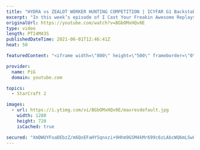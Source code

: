 ```yaml
---
title: "HYDRA vs ZEALOT WORKER HUNTING COMPETITION | ICYFAR G1 Backstab Butcher - StarCraft 2"
excerpt: "In this week’s episode of I Cast Your Freakin Awesome Replays (ICYFAR) players sent in their StarCraft 2 replays where they backstad and harass their opponent as much as possible (Backstab Butcher)! Here’s a fun game of protoss versus zerg completing the challenge in humorous fashion.   NEW ICYFAR CHALLENGE:"
originalUrl: https://youtube.com/watch?v=BGbOMxHQv0E
type: video
length: PT14M43S
publishedDateTime: 2021-06-01T12:46:41Z
heat: 50

featuredContent: "<iframe width=\"800\" height=\"500\" frameborder=\"0\" src=\"https://www.youtube.com/embed/BGbOMxHQv0E\" allow=\"accelerometer; autoplay; encrypted-media; gyroscope; picture-in-picture\" allowfullscreen></iframe>"

provider:
  name: PiG
  domain: youtube.com

topics:
  - StarCraft 2

images:
  - url: https://i.ytimg.com/vi/BGbOMxHQv0E/maxresdefault.jpg
    width: 1280
    height: 720
    isCached: true

secured: "XmDWUYFoaDEbzZ/m6QoEFaHYSqnxzi+9Hhm9GSM4kMr699c6zLAbcWQ6mLSw8IZVwG/wJ5icHziyq6Kyoc8LSGekyT85qFCXSK9ZpONrk0Svp96hf97MaQARhAOXMzdcioE6LQIgeI/ZKqcM15QOB+CitCOOkUsFFFhSFJbkfNu5AijPhL2RQzXaNxxObODzcFTPPpDL43YIxakgPQkGa0YQAxxK/qyQiC1v8lJlpn/LMXCHvxp8sKU26Gvx2yw2NVHwduYZAPUzj4WGFKuH4Mj7/Hq6Ow1waX0a94lI49BkVjEuZxBOL7md/05OeRRuijWDjyM7kA1ATp0HetKW5iGIw067EitjmTbfK7A7zqiWbkZrt3GWWq2SsMJtf3zuKmf4C7nIyAKxMpdmFOM1bFWfJ93V5MBXxCeW/geb4EI=;JbujNSEpJrVKcRBTnojSpw=="
---
```


